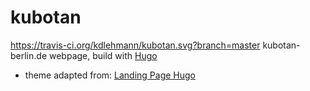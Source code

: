 # kubotan
https://travis-ci.org/kdlehmann/kubotan.svg?branch=master
kubotan-berlin.de webpage, build with [Hugo](https://gohugo.io/)

- theme adapted from: [Landing Page Hugo](https://github.com/crakjie/landing-page-hugo)
